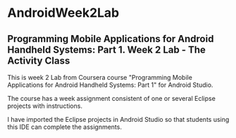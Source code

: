 # AndroidWeek2Lab

## Programming Mobile Applications for Android Handheld Systems: Part 1. Week 2 Lab - The Activity Class

This is week 2 Lab from Coursera course "Programming Mobile Applications for Android Handheld Systems: Part 1" for Android Studio.

The course has a week assignment consistent of one or several Eclipse projects with instructions.

I have imported the Eclipse projects in Android Studio so that students using this IDE can complete the assignments.
